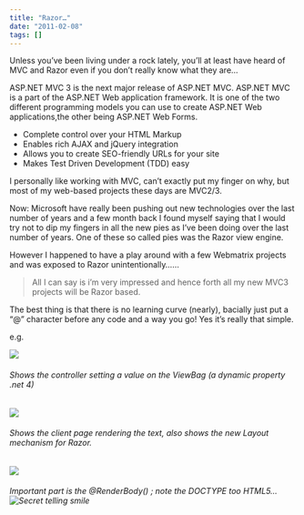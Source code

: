 ```yaml
---
title: "Razor…"
date: "2011-02-08"
tags: []
---
```


Unless you’ve been living under a rock lately, you’ll at least have heard of MVC and Razor even if you don’t really know what they are…

ASP.NET MVC 3 is the next major release of ASP.NET MVC. ASP.NET MVC is a part of the ASP.NET Web application framework. It is one of the two different programming models you can use to create ASP.NET Web applications,the other being ASP.NET Web Forms.

  * Complete control over your HTML Markup 
  * Enables rich AJAX and jQuery integration 
  * Allows you to create SEO-friendly URLs for your site 
  * Makes Test Driven Development (TDD) easy

I personally like working with MVC, can’t exactly put my finger on why, but most of my web-based projects these days are MVC2/3.

Now: Microsoft have really been pushing out new technologies over the last number of years and a few month back I found myself saying that I would try not to dip my fingers in all the new pies as I’ve been doing over the last number of years. One of these so called pies was the Razor view engine.

However I happened to have a play around with a few Webmatrix projects and was exposed to Razor unintentionally…… 

> All I can say is i’m very impressed and hence forth all my new MVC3 projects will be Razor based.

The best thing is that there is no learning curve (nearly), bacially just put a “@” character before any code and a way you go! Yes it’s really that simple.

e.g.

![](/images//blog/image.axd?picture=image_thumb_7.png)

###### Shows the controller setting a value on the ViewBag (a dynamic property .net 4)

![](/images//blog/image.axd?picture=image_thumb_8.png)

###### Shows the client page rendering the text, also shows the new Layout mechanism for Razor.

![](/images//blog/image.axd?picture=image_thumb_9.png)

###### Important part is the @RenderBody() ; note the DOCTYPE too HTML5…![Secret telling smile](/blog/image.axd?picture=wlEmoticon-secrettellingsmile.png)
